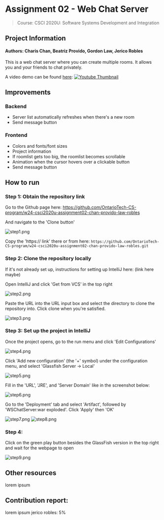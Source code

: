 # Assignment 02 - Web Chat Server 
> Course: CSCI 2020U: Software Systems Development and Integration

## Project Information

#### Authors: Charis Chan, Beatriz Provido, Gordon Law, Jerico Robles

This is a web chat server where you can create multiple rooms. It allows you and your friends to chat privately.

A video demo can be found [here](https://youtu.be/BoS4pjF-Gak): [![Youtube Thumbnail](screenshots/videoThumbnail.png)](https://www.youtube.com/watch?v=BoS4pjF-Gak)


## Improvements

### Backend

- Server list automatically refreshes when there's a new room
- Send message button

### Frontend

- Colors and fonts/font sizes
- Project information
- If roomlist gets too big, the roomlist becomes scrollable
- Animation when the cursor hovers over a clickable button
- Send message button

## How to run

### Step 1: Obtain the repository link

Go to the Github page here: https://github.com/OntarioTech-CS-program/w24-csci2020u-assignment02-chan-provido-law-robles

And navigate to the 'Clone button'

![step1.png](screenshots/howTo/step1.png)

Copy the 'https:// link' there or from here: `https://github.com/OntarioTech-CS-program/w24-csci2020u-assignment02-chan-provido-law-robles.git`

### Step 2: Clone the repository locally

If it's not already set up, instructions for setting up IntelliJ here: (link here maybe)

Open IntelliJ and click 'Get from VCS' in the top right

![step2.png](screenshots/howTo/step2.png)

Paste the URL into the URL input box and select the directory to clone the repository into. Click clone when you're satisfied.

![step3.png](screenshots/howTo/step3.png)

### Step 3: Set up the project in IntelliJ

Once the project opens, go to the run menu and click 'Edit Configurations'

![step4.png](screenshots/howTo/step4.png)

Click 'Add new configuration' (the '+' symbol) under the configuration menu, and select 'Glassfish Server -> Local'

![step5.png](screenshots/howTo/step5.png)

Fill in the 'URL', 'JRE', and 'Server Domain' like in the screenshot below:

![step6.png](screenshots/howTo/step6.png)

Go to the 'Deployment' tab and select 'Artifact', followed by 'WSChatServer:war exploded'. Click 'Apply' then 'OK'

![step7.png](screenshots/howTo/step7.png)
![step8.png](screenshots/howTo/step8.png)

### Step 4: 

Click on the green play button besides the GlassFish version in the top right and wait for the webpage to open

![step9.png](screenshots/howTo/step9.png)

## Other resources

lorem ipsum

## Contribution report:

lorem ipsum
jerico robles: 5%